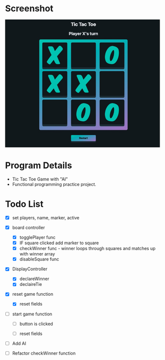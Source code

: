
# Screenshot
<img src="assets/tic_tac_toe_screenshot.jpg" />

# Program Details
- Tic Tac Toe Game with "AI"
- Functional programming practice project. 


# Todo List
- [X] set players, name, marker, active

- [X] board controller 
    - [X] togglePlayer func
    - [X] IF square clicked add marker to square
    - [X] checkWinner func - winner loops through squares and matches up with winner array
    - [X] disableSquare func
- [X] DisplayController
    - [X] declareWinner
    - [X] declaireTie

- [X] reset game function
    - [X] reset fields

- [ ] start game function
    - [ ] button is clicked
    - [ ] reset fields


- [ ] Add AI
- [ ] Refactor checkWinner function


